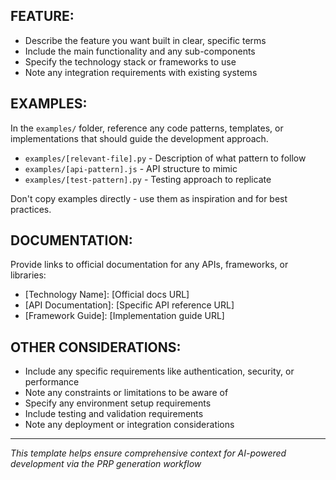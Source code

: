 ## FEATURE:

- Describe the feature you want built in clear, specific terms
- Include the main functionality and any sub-components
- Specify the technology stack or frameworks to use
- Note any integration requirements with existing systems

## EXAMPLES:

In the `examples/` folder, reference any code patterns, templates, or implementations that should guide the development approach.

- `examples/[relevant-file].py` - Description of what pattern to follow
- `examples/[api-pattern].js` - API structure to mimic
- `examples/[test-pattern].py` - Testing approach to replicate

Don't copy examples directly - use them as inspiration and for best practices.

## DOCUMENTATION:

Provide links to official documentation for any APIs, frameworks, or libraries:

- [Technology Name]: [Official docs URL]
- [API Documentation]: [Specific API reference URL]  
- [Framework Guide]: [Implementation guide URL]

## OTHER CONSIDERATIONS:

- Include any specific requirements like authentication, security, or performance
- Note any constraints or limitations to be aware of
- Specify any environment setup requirements
- Include testing and validation requirements
- Note any deployment or integration considerations

---

*This template helps ensure comprehensive context for AI-powered development via the PRP generation workflow*